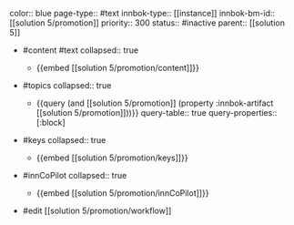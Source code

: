 color:: blue
page-type:: #text
innbok-type:: [[instance]]
innbok-bm-id:: [[solution 5/promotion]]
priority:: 300
status:: #inactive
parent:: [[solution 5]]

- #content #text
  collapsed:: true
	- {{embed [[solution 5/promotion/content]]}}
- #topics
   collapsed:: true
    - {{query (and [[solution 5/promotion]] (property :innbok-artifact [[solution 5/promotion]]))}}
      query-table:: true
      query-properties:: [:block]
- #keys
  collapsed:: true
	- {{embed [[solution 5/promotion/keys]]}}
- #innCoPilot
   collapsed:: true
	 - {{embed [[solution 5/promotion/innCoPilot]]}}

- #edit [[solution 5/promotion/workflow]]






